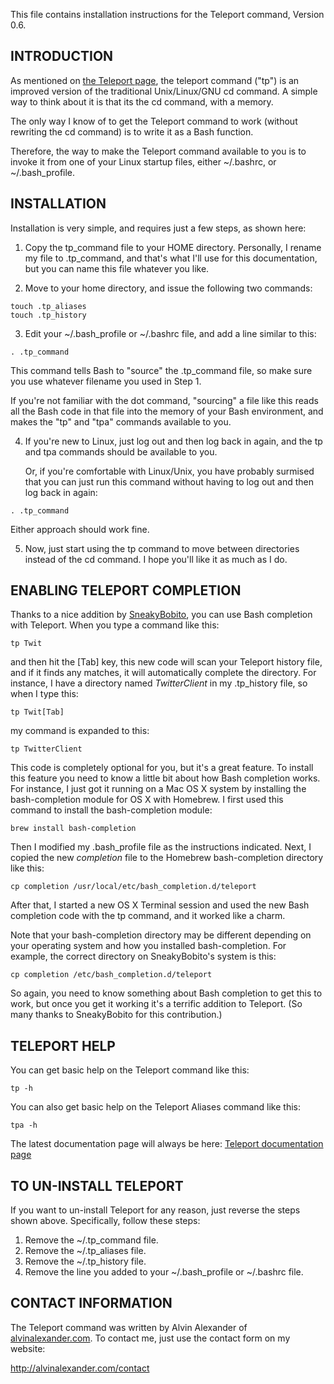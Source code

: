 This file contains installation instructions for the Teleport command,
Version 0.6.

INTRODUCTION
------------

As mentioned on [the Teleport page](http://alvinalexander.com/linux/linux-teleport-command-cd-improved),
the teleport command ("tp") is an improved version of the traditional
Unix/Linux/GNU cd command. A simple way to think about it is that its
the cd command, with a memory.

The only way I know of to get the Teleport command to work (without rewriting 
the cd command) is to write it as a Bash function. 

Therefore, the way to make the Teleport command available to you is to invoke 
it from one of your Linux startup files, either ~/.bashrc, or ~/.bash_profile.


INSTALLATION
------------

Installation is very simple, and requires just a few steps, as shown here:

1) Copy the tp_command file to your HOME directory. Personally, I rename
   my file to .tp_command, and that's what I'll use for this documentation,
   but you can name this file whatever you like.

2) Move to your home directory, and issue the following two commands:

```
touch .tp_aliases
touch .tp_history
```

3) Edit your ~/.bash_profile or ~/.bashrc file, and add a line similar to
   this:

```
. .tp_command
```

   This command tells Bash to "source" the .tp_command file, so make sure you
   use whatever filename you used in Step 1.

   If you're not familiar with the dot command, "sourcing" a file like this
   reads all the Bash code in that file into the memory of your Bash environment, 
   and makes the "tp" and "tpa" commands available to you.

4) If you're new to Linux, just log out and then log back in again, and the 
   tp and tpa commands should be available to you.

   Or, if you're comfortable with Linux/Unix, you have probably surmised that 
   you can just run this command without having to log out and then log back 
   in again:

```
. .tp_command
```

   Either approach should work fine.

5) Now, just start using the tp command to move between directories instead of 
   the cd command.  I hope you'll like it as much as I do.


ENABLING TELEPORT COMPLETION
----------------------------

Thanks to a nice addition by [SneakyBobito](https://github.com/SneakyBobito), you can use Bash completion with Teleport.
When you type a command like this:

```
tp Twit
```

and then hit the [Tab] key, this new code will scan your Teleport history file, and if
it finds any matches, it will automatically complete the directory. For instance, I have
a directory named _TwitterClient_ in my .tp_history file, so when I type this:

```
tp Twit[Tab]
```

my command is expanded to this:

```
tp TwitterClient
```

This code is completely optional for you, but it's a great feature. To install this feature
you need to know a little bit about how Bash completion works. For instance, I just got it
running on a Mac OS X system by installing the bash-completion module for OS X with Homebrew.
I first used this command to install the bash-completion module:

```
brew install bash-completion
```

Then I modified my .bash_profile file as the instructions indicated. Next, I copied the new
_completion_ file to the Homebrew bash-completion directory like this:

```
cp completion /usr/local/etc/bash_completion.d/teleport
```

After that, I started a new OS X Terminal session and used the new Bash completion code with
the tp command, and it worked like a charm.

Note that your bash-completion directory may be different depending on your operating system
and how you installed bash-completion. For example, the correct directory on SneakyBobito's
system is this:

```
cp completion /etc/bash_completion.d/teleport
```

So again, you need to know something about Bash completion to get this to work, but once you
get it working it's a terrific addition to Teleport. (So many thanks to SneakyBobito for this
contribution.)


TELEPORT HELP
-------------

You can get basic help on the Teleport command like this:

```
tp -h
```

You can also get basic help on the Teleport Aliases command like this:

```
tpa -h
```

The latest documentation page will always be here: 
[Teleport documentation page](http://alvinalexander.com/linux/linux-teleport-command-cd-improved)


TO UN-INSTALL TELEPORT
----------------------

If you want to un-install Teleport for any reason, just reverse the steps 
shown above. Specifically, follow these steps:

1) Remove the ~/.tp_command file.
2) Remove the ~/.tp_aliases file.
3) Remove the ~/.tp_history file.
4) Remove the line you added to your ~/.bash_profile or ~/.bashrc file.


CONTACT INFORMATION
-------------------

The Teleport command was written by Alvin Alexander of [alvinalexander.com](http://alvinalexander.com).
To contact me, just use the contact form on my website:

http://alvinalexander.com/contact



